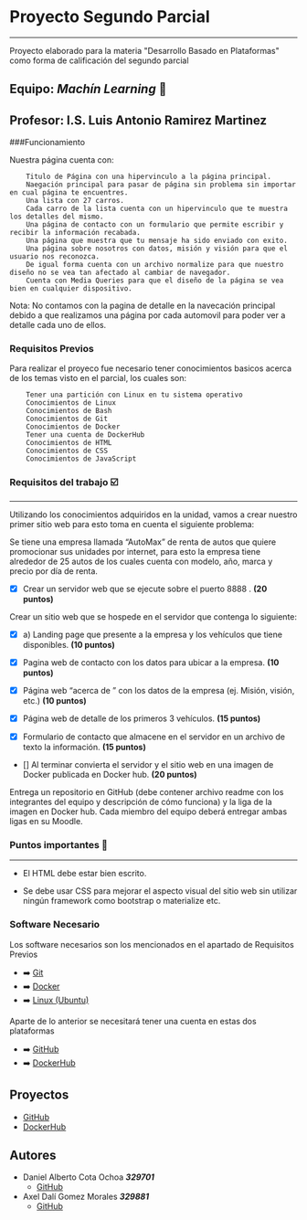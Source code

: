 # Proyecto Segundo Parcial
***
Proyecto elaborado para la materia "Desarrollo Basado en Plataformas" como forma de calificación del segundo parcial

## Equipo: ***Machín Learning*** :floppy_disk:

## Profesor: I.S. Luis Antonio Ramirez Martinez

###Funcionamiento

Nuestra página cuenta con:

```
    Titulo de Página con una hipervinculo a la página principal.
    Naegación principal para pasar de página sin problema sin importar en cual página te encuentres.
    Una lista con 27 carros.
    Cada carro de la lista cuenta con un hipervinculo que te muestra los detalles del mismo.
    Una página de contacto con un formulario que permite escribir y recibir la información recabada.
    Una página que muestra que tu mensaje ha sido enviado con exito.
    Una página sobre nosotros con datos, misión y visión para que el usuario nos reconozca.
    De igual forma cuenta con un archivo normalize para que nuestro diseño no se vea tan afectado al cambiar de navegador.
    Cuenta con Media Queries para que el diseño de la página se vea bien en cualquier dispositivo.
```

Nota: No contamos con la pagina de detalle en la navecación principal debido a que realizamos una página por cada automovil para poder ver a detalle cada uno de ellos.

### Requisitos Previos

Para realizar el proyeco fue necesario tener conocimientos basicos acerca de los temas visto en el parcial, los cuales son:

```
    Tener una partición con Linux en tu sistema operativo
    Conocimientos de Linux
    Conocimientos de Bash
    Conocimientos de Git
    Conocimientos de Docker
    Tener una cuenta de DockerHub
    Conocimientos de HTML
    Conocimientos de CSS
    Conocimientos de JavaScript
```

### Requisitos del trabajo :ballot_box_with_check:
***
Utilizando los conocimientos adquiridos en la unidad, vamos a crear nuestro primer sitio web para esto toma en cuenta el siguiente problema:

Se tiene una empresa llamada “AutoMax” de renta de autos que quiere promocionar sus unidades por internet, para esto la empresa tiene alrededor de 25 autos de los cuales cuenta con modelo, año, marca y precio por día de renta.

- [x] Crear un servidor web que se ejecute sobre el puerto 8888 . **(20 puntos)**

Crear un sitio web que se hospede en el servidor que contenga lo siguiente:

- [x] a) Landing page que presente a la empresa y los vehículos que tiene disponibles. **(10 puntos)**

- [x] Pagina web de contacto con los datos para ubicar a la empresa. **(10 puntos)**

- [x] Página web “acerca de ” con los datos de la empresa (ej. Misión, visión, etc.)  **(10 puntos)**

- [x] Página web de detalle de los primeros 3 vehículos.  **(15 puntos)**

- [x] Formulario de contacto que almacene en el servidor en un archivo de texto la información. **(15 puntos)**

- [] Al terminar convierta el servidor y el sitio web en una imagen de Docker publicada en Docker hub. **(20 puntos)**

Entrega un repositorio en GitHub (debe contener archivo readme con los integrantes del equipo y descripción de cómo funciona) y la liga de la imagen en Docker hub. Cada miembro del equipo deberá entregar ambas ligas en su Moodle.

### Puntos importantes :speech_balloon:
***
- El HTML debe estar bien escrito.

- Se debe usar CSS para mejorar el aspecto visual del sitio web sin utilizar ningún framework como bootstrap o materialize etc.


### Software Necesario

Los software necesarios son los mencionados en el apartado de Requisitos Previos


- :arrow_right: [Git](https://git-scm.com/)
- :arrow_right: [Docker](https://www.docker.com/)
- :arrow_right: [Linux (Ubuntu)](https://ubuntu.com/)

Aparte de lo anterior se necesitará tener una cuenta en estas dos plataformas

- :arrow_right: [GitHub](https://github.com/)
- :arrow_right: [DockerHub](https://hub.docker.com/)

## Proyectos

- [GitHub](https://github.com/DanielCota07/Proyecto-U2)
- [DockerHub]()

## Autores

- Daniel Alberto Cota Ochoa     ***329701***
    - [GitHub](https://github.com/DanielCota07)
- Axel Dalí Gomez Morales       ***329881***
    - [GitHub](https://github.com/AxlDali)
